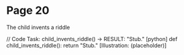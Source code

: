 # Page 20

The child invents a riddle

// Code Task: child_invents_riddle() → RESULT: "Stub."
[python]
def child_invents_riddle():
    return "Stub."
[Illustration: (placeholder)]
